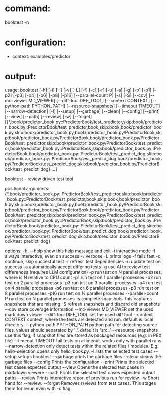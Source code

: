 # command:

booktest -h

# configuration:

 * context: examples/predictor

# output:

usage: booktest [-h] [-i] [-I] [-v] [-L] [-f] [-c] [-r] [-u] [-a] [-g] [-p]
                [-p1] [-p2] [-p3] [-p4] [-p6] [-p8] [-p16]
                [--parallel-count P] [-s] [-S] [--cov] [--md-viewer MD_VIEWER]
                [--diff-tool DIFF_TOOL] [--context CONTEXT]
                [--python-path PYTHON_PATH] [--resource-snapshots]
                [--timeout TIMEOUT] [--narrow-detection] [-l] [--setup]
                [--garbage] [--clean] [--config] [--print] [--view] [--path]
                [--review] [-w] [--forget]
                [{*,book/predictor_book.py::PredictorBook/test_predictor,skip:book/predictor_book.py::PredictorBook/test_predictor,book,skip:book,book/predictor_book.py,skip:book/predictor_book.py,book/predictor_book.py/PredictorBook,skip:book/predictor_book.py/PredictorBook,book/predictor_book.py/PredictorBook/test_predictor,skip:book/predictor_book.py/PredictorBook/test_predictor,book/predictor_book.py::PredictorBook,skip:book/predictor_book.py::PredictorBook,book/predictor_book.py::PredictorBook/test_predict_dog,skip:book/predictor_book.py::PredictorBook/test_predict_dog,book/predictor_book.py/PredictorBook/test_predict_dog,skip:book/predictor_book.py/PredictorBook/test_predict_dog} ...]

booktest - review driven test tool

positional arguments:
  {*,book/predictor_book.py::PredictorBook/test_predictor,skip:book/predictor_book.py::PredictorBook/test_predictor,book,skip:book,book/predictor_book.py,skip:book/predictor_book.py,book/predictor_book.py/PredictorBook,skip:book/predictor_book.py/PredictorBook,book/predictor_book.py/PredictorBook/test_predictor,skip:book/predictor_book.py/PredictorBook/test_predictor,book/predictor_book.py::PredictorBook,skip:book/predictor_book.py::PredictorBook,book/predictor_book.py::PredictorBook/test_predict_dog,skip:book/predictor_book.py::PredictorBook/test_predict_dog,book/predictor_book.py/PredictorBook/test_predict_dog,skip:book/predictor_book.py/PredictorBook/test_predict_dog}

options:
  -h, --help            show this help message and exit
  -i                    interactive mode
  -I                    always interactive, even on success
  -v                    verbose
  -L                    prints logs
  -f                    fails fast
  -c                    continue, skip succesful test
  -r                    refresh test dependencies
  -u                    update test on success
  -a                    automatically accept differing tests
  -g                    use AI to review test differences (requires LLM
                        configuration)
  -p                    run test on N parallel processes, where is N relative
                        to CPU count
  -p1                   run test on 1 parallel processes
  -p2                   run test on 2 parallel processes
  -p3                   run test on 3 parallel processes
  -p4                   run test on 4 parallel processes
  -p6                   run test on 6 parallel processes
  -p8                   run test on 8 parallel processes
  -p16                  run test on 16 parallel processes
  --parallel-count P    run test on N parallel processes
  -s                    complete snapshots. this captures snapshots that are
                        missing
  -S                    refresh snapshots and discard old snapshots
  --cov                 store coverage information
  --md-viewer MD_VIEWER
                        set the used mark down viewer
  --diff-tool DIFF_TOOL
                        set the used diff tool
  --context CONTEXT     context, where the tests are detected and run. default
                        is local directory.
  --python-path PYTHON_PATH
                        python path for detecting source files. values should
                        separated by ':'. default is 'src:.'
  --resource-snapshots  use this flag, if snapshot files are stored as
                        packaged resources (e.g. in PEX file)
  --timeout TIMEOUT     fail tests on a timeout. works only with parallel runs
  --narrow-detection    only detect tests within the related files / modules.
                        E.g. hello-selection opens only hello_book.py.
  -l                    lists the selected test cases
  --setup               setups booktest
  --garbage             prints the garbage files
  --clean               cleans the garbage files
  --config              Prints the configuration
  --print               Prints the selected test cases expected output
  --view                Opens the selected test cases in markdown viewere
  --path                Prints the selected test cases expected output paths
  --review              Prints interactive report of previous run for review.
  -w                    Short hand for --review.
  --forget              Removes reviews from test cases. This stages them for
                        rerun even with -c flag.

